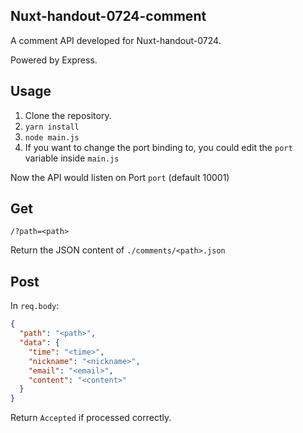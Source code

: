 ## Nuxt-handout-0724-comment
A comment API developed for Nuxt-handout-0724.

Powered by Express.

## Usage
1. Clone the repository.
2. `yarn install`
3. `node main.js`
4. If you want to change the port binding to, you could edit the `port` variable inside `main.js`

Now the API would listen on Port `port` (default 10001)

## Get
`/?path=<path>`

Return the JSON content of `./comments/<path>.json`

## Post
In `req.body`:
```JSON
{
  "path": "<path>", 
  "data": {
    "time": "<time>",
    "nickname": "<nickname>",
    "email": "<email>",
    "content": "<content>"
  }
}
```
Return `Accepted` if processed correctly.